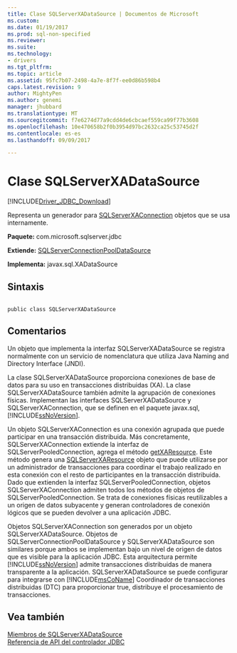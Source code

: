 ```yaml
---
title: Clase SQLServerXADataSource | Documentos de Microsoft
ms.custom: 
ms.date: 01/19/2017
ms.prod: sql-non-specified
ms.reviewer: 
ms.suite: 
ms.technology:
- drivers
ms.tgt_pltfrm: 
ms.topic: article
ms.assetid: 95fc7b07-2498-4a7e-8f7f-ee0d86b598b4
caps.latest.revision: 9
author: MightyPen
ms.author: genemi
manager: jhubbard
ms.translationtype: MT
ms.sourcegitcommit: f7e6274d77a9cdd4de6cbcaef559ca99f77b3608
ms.openlocfilehash: 10e470658b2f0b3954d97bc2632ca25c53745d2f
ms.contentlocale: es-es
ms.lasthandoff: 09/09/2017

---
```

# <a name="sqlserverxadatasource-class"></a>Clase SQLServerXADataSource
[!INCLUDE[Driver_JDBC_Download](../../../includes/driver_jdbc_download.md)]

  Representa un generador para [SQLServerXAConnection](../../../connect/jdbc/reference/sqlserverxaconnection-class.md) objetos que se usa internamente.  
  
 **Paquete:** com.microsoft.sqlserver.jdbc  
  
 **Extiende:** [SQLServerConnectionPoolDataSource](../../../connect/jdbc/reference/sqlserverconnectionpooldatasource-class.md)  
  
 **Implementa:** javax.sql.XADataSource  
  
## <a name="syntax"></a>Sintaxis  
  
```  
  
public class SQLServerXADataSource  
```  
  
## <a name="remarks"></a>Comentarios  
 Un objeto que implementa la interfaz SQLServerXADataSource se registra normalmente con un servicio de nomenclatura que utiliza Java Naming and Directory Interface (JNDI).  
  
 La clase SQLServerXADataSource proporciona conexiones de base de datos para su uso en transacciones distribuidas (XA). La clase SQLServerXADataSource también admite la agrupación de conexiones físicas. Implementan las interfaces SQLServerXADataSource y SQLServerXAConnection, que se definen en el paquete javax.sql, [!INCLUDE[ssNoVersion](../../../includes/ssnoversion_md.md)].  
  
 Un objeto SQLServerXAConnection es una conexión agrupada que puede participar en una transacción distribuida. Más concretamente, SQLServerXAConnection extiende la interfaz de SQLServerPooledConnection, agrega el método [getXAResource](../../../connect/jdbc/reference/getxaresource-method-sqlserverxaconnection.md). Este método genera una [SQLServerXAResource](../../../connect/jdbc/reference/sqlserverxaresource-class.md) objeto que puede utilizarse por un administrador de transacciones para coordinar el trabajo realizado en esta conexión con el resto de participantes en la transacción distribuida. Dado que extienden la interfaz SQLServerPooledConnection, objetos SQLServerXAConnection admiten todos los métodos de objetos de SQLServerPooledConnection. Se trata de conexiones físicas reutilizables a un origen de datos subyacente y generan controladores de conexión lógicos que se pueden devolver a una aplicación JDBC.  
  
 Objetos SQLServerXAConnection son generados por un objeto SQLServerXADataSource. Objetos de SQLServerConnectionPoolDataSource y SQLServerXADataSource son similares porque ambos se implementan bajo un nivel de origen de datos que es visible para la aplicación JDBC. Esta arquitectura permite [!INCLUDE[ssNoVersion](../../../includes/ssnoversion_md.md)] admite transacciones distribuidas de manera transparente a la aplicación. SQLServerXADataSource se puede configurar para integrarse con [!INCLUDE[msCoName](../../../includes/msconame_md.md)] Coordinador de transacciones distribuidas (DTC) para proporcionar true, distribuye el procesamiento de transacciones.  
  
## <a name="see-also"></a>Vea también  
 [Miembros de SQLServerXADataSource](../../../connect/jdbc/reference/sqlserverxadatasource-members.md)   
 [Referencia de API del controlador JDBC](../../../connect/jdbc/reference/jdbc-driver-api-reference.md)  
  
  
